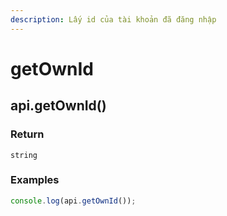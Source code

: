 ```yaml
---
description: Lấy id của tài khoản đã đăng nhập
---
```


# getOwnId

## api.getOwnId()

### Return

`string`

### Examples

```javascript
console.log(api.getOwnId());
```
